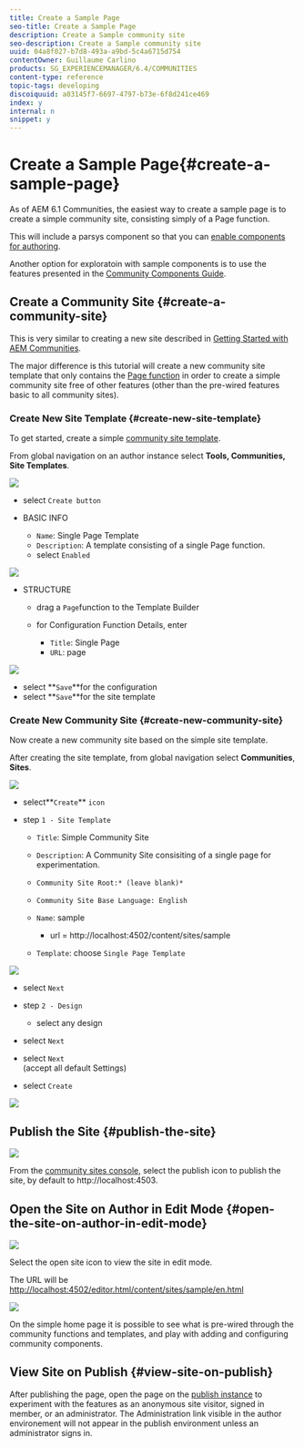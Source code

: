 ```yaml
---
title: Create a Sample Page
seo-title: Create a Sample Page
description: Create a Sample community site
seo-description: Create a Sample community site
uuid: 04a8f027-b7d8-493a-a9bd-5c4a6715d754
contentOwner: Guillaume Carlino
products: SG_EXPERIENCEMANAGER/6.4/COMMUNITIES
content-type: reference
topic-tags: developing
discoiquuid: a03145f7-6697-4797-b73e-6f8d241ce469
index: y
internal: n
snippet: y
---
```


# Create a Sample Page{#create-a-sample-page}

As of AEM 6.1 Communities, the easiest way to create a sample page is to create a simple community site, consisting simply of a Page function.

This will include a parsys component so that you can [enable components for authoring](../../communities/using/basics.md#accessing-communities-components).

Another option for exploratoin with sample components is to use the features presented in the [Community Components Guide](../../communities/using/components-guide.md).

## Create a Community Site {#create-a-community-site}

This is very similar to creating a new site described in [Getting Started with AEM Communities](../../communities/using/getting-started.md).

The major difference is this tutorial will create a new community site template that only contains the [Page function](../../communities/using/functions.md#page-function) in order to create a simple community site free of other features (other than the pre-wired features basic to all community sites).

### Create New Site Template {#create-new-site-template}

To get started, create a simple [community site template](../../communities/using/sites.md).

From global navigation on an author instance select **Tools, Communities,** **Site Templates**.

![](assets/chlimage_1-82.png)

* select `Create button`
* BASIC INFO

    * `Name`: Single Page Template
    * `Description`: A template consisting of a single Page function.
    * select `Enabled`

![](assets/chlimage_1-83.png)

* STRUCTURE

    * drag a `Page`function to the Template Builder
    * for Configuration Function Details, enter

        * `Title`: Single Page
        * `URL`: page

![](assets/chlimage_1-84.png)

* select **`Save`**for the configuration
* select **`Save`**for the site template

### Create New Community Site {#create-new-community-site}

Now create a new community site based on the simple site template.

After creating the site template, from global navigation select **Communities**, **Sites**.

![](assets/chlimage_1-85.png)

* select**`Create`** `icon`

* step `1 - Site Template`

    * `Title`: Simple Community Site
    * `Description`: A Community Site consisiting of a single page for experimentation.
    * `Community Site Root:* (leave blank)*`
    * `Community Site Base Language: English`
    * `Name`: sample

        * url = http://localhost:4502/content/sites/sample

    * `Template`: choose `Single Page Template`

![](assets/chlimage_1-86.png)

* select `Next`
* step `2 - Design`

    * select any design

* select `Next`
* select `Next`  
  (accept all default Settings)

* select `Create`

![](assets/chlimage_1-87.png)

## Publish the Site {#publish-the-site}

![](assets/chlimage_1-88.png)

From the [community sites console](../../communities/using/sites-console.md), select the publish icon to publish the site, by default to http://localhost:4503.

## Open the Site on Author in Edit Mode {#open-the-site-on-author-in-edit-mode}

![](assets/chlimage_1-89.png)

Select the open site icon to view the site in edit mode.

The URL will be [http://localhost:4502/editor.html/content/sites/sample/en.html](http://localhost:4502/editor.html/content/sites/sample/en.html)

![](assets/chlimage_1-90.png)

On the simple home page it is possible to see what is pre-wired through the community functions and templates, and play with adding and configuring community components.

## View Site on Publish {#view-site-on-publish}

After publishing the page, open the page on the [publish instance](http://localhost:4503/content/sites/sample/en.html) to experiment with the features as an anonymous site visitor, signed in member, or an administrator. The Administration link visible in the author environement will not appear in the publish environment unless an administrator signs in.
